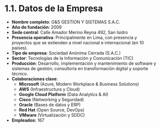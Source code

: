 # 1.1. Datos de la Empresa

- **Nombre completo**: G&S GESTION Y SISTEMAS S.A.C.
- **Año de fundación**: 2009
- **Sede central**: Calle Amador Merino Reyna 492, San Isidro
- **Presencia operativa**: Principalmente en Lima, con presencia y proyectos que se extienden a nivel nacional e internacional (en 10 paises).
- **Tipo de empresa**: Sociedad Anónima Cerrada (S.A.C.)
- **Sector**: Tecnologías de la Información y Comunicación (TIC)
- **Producción**: Desarrollo, implementación y mantenimiento de software y sistemas de gestión; consultoría en transformación digital y soporte técnico.
- **Colaboraciones clave**:  
   - **Microsoft** (Azure, Modern Workplace & Business Solutions)  
   - **AWS** (Infraestructura y Cloud)  
   - **Google Cloud Platform** (Data Analytics & AI)  
   - **Cisco** (Networking y Seguridad)  
   - **Oracle** (Bases de datos y ERP)  
   - **Red Hat** (Open Source, DevOps)  
   - **VMware** (Virtualización y SDDC) 
- **Empleados:** 167
